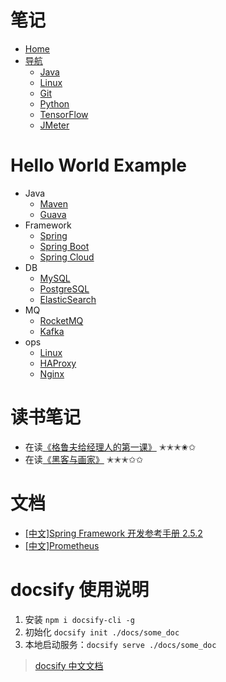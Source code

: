 


# 笔记

- [Home](//blog.kail.xyz)
- [导航](//blog.kail.xyz/docsify)
  - [Java](//blog.kail.xyz/docsify/docs/java)
  - [Linux](//blog.kail.xyz/docsify/docs/linux)
  - [Git](//blog.kail.xyz/docsify/docs/git)
  - [Python](//blog.kail.xyz/docsify/docs/python)
  - [TensorFlow](//blog.kail.xyz/docsify/docs/tensorflow)
  - [JMeter](//blog.kail.xyz/docsify/docs/jmeter)

# Hello World Example

- Java
  - [Maven](https://hello-world-example.github.io/Maven/)
  - [Guava](https://hello-world-example.github.io/Guava/)
- Framework
  - [Spring](https://hello-world-example.github.io/Spring/)
  - [Spring Boot](https://hello-world-example.github.io/Spring-Boot/)
  - [Spring Cloud](https://hello-world-example.github.io/Spring-Cloud/)
- DB
  - [MySQL](https://hello-world-example.github.io/MySQL/)
  - [PostgreSQL](https://hello-world-example.github.io/PostgreSQL/)
  - [ElasticSearch](https://hello-world-example.github.io/ElasticSearch/)
- MQ
  - [RocketMQ](https://hello-world-example.github.io/RocketMQ/)
  - [Kafka](https://hello-world-example.github.io/Kafka/)
- ops
  - [Linux](https://hello-world-example.github.io/Linux/)
  - [HAProxy](https://hello-world-example.github.io/HAProxy/)
  - [Nginx](https://hello-world-example.github.io/Nginx/)
  
  

# 读书笔记
- 在读[《格鲁夫给经理人的第一课》](//blog.kail.xyz/docsify/books/《格鲁夫给经理人的第一课》) ✭✭✭✬✩
- 在读[《黑客与画家》](//blog.kail.xyz/docsify/books/《黑客与画家》) ✭✭✭✩✩

# 文档

- [[中文]Spring Framework 开发参考手册 2.5.2 ](http://shouce.jb51.net/spring/)
- [[中文]Prometheus](https://yunlzheng.gitbook.io/prometheus-book/)


# docsify 使用说明

1. 安装 `npm i docsify-cli -g`
2. 初始化 `docsify init ./docs/some_doc`
3. 本地启动服务：`docsify serve ./docs/some_doc`

> [docsify 中文文档](https://docsify.now.sh/zh-cn/)
